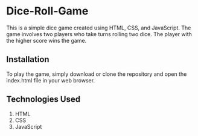# Dice-Roll-Game
This is a simple dice game created using HTML, CSS, and JavaScript. 
The game involves two players who take turns rolling two dice. 
The player with the higher score wins the game.

## Installation
To play the game, simply download or clone the repository and open the index.html file in your web browser.

## Technologies Used
1. HTML
2. CSS
3. JavaScript
